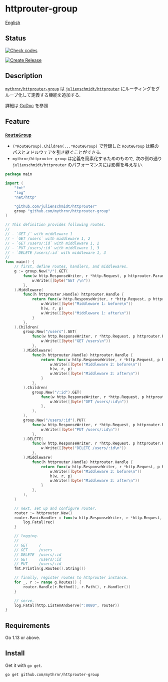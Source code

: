 # httprouter-group

[English](./README.md)

## Status

[![Check codes](https://github.com/mythrnr/httprouter-group/actions/workflows/check_code.yaml/badge.svg)](https://github.com/mythrnr/httprouter-group/actions/workflows/check_code.yaml)

[![Create Release](https://github.com/mythrnr/httprouter-group/actions/workflows/release.yaml/badge.svg)](https://github.com/mythrnr/httprouter-group/actions/workflows/release.yaml)

## Description

[`mythrnr/httprouter-group`](https://github.com/mythrnr/httprouter-group) は
[`julienschmidt/httprouter`](https://github.com/julienschmidt/httprouter) にルーティングをグループ化して定義する機能を追加する.

詳細は [GoDoc](https://pkg.go.dev/github.com/mythrnr/httprouter-group) を参照

## Feature

### [`RouteGroup`](https://github.com/mythrnr/httprouter-group/blob/master/route_group.go)

- `(*RouteGroup).Children(...*RouteGroup)` で登録した `RouteGroup`
  は親のパスとミドルウェアを引き継ぐことができる.
- `mythrnr/httprouter-group` は定義を簡素化するためのもので, 次の例の通り
  `julienschmidt/httprouter` のパフォーマンスには影響を与えない.

```go
package main

import (
    "fmt"
    "log"
    "net/http"

    "github.com/julienschmidt/httprouter"
    group "github.com/mythrnr/httprouter-group"
)

// This definition provides following routes.
//
// - `GET /` with middleware 1
// - `GET /users` with middleware 1, 2
// - `GET /users/:id` with middleware 1, 2
// - `PUT /users/:id` with middleware 1, 3
// - `DELETE /users/:id` with middleware 1, 3
//
func main() {
    // first, define routes, handlers, and middlewares.
    g := group.New("/").GET(
        func(w http.ResponseWriter, r *http.Request, p httprouter.Params) {
            w.Write([]byte("GET /\n"))
        },
    ).Middleware(
        func(h httprouter.Handle) httprouter.Handle {
            return func(w http.ResponseWriter, r *http.Request, p httprouter.Params) {
                w.Write([]byte("Middleware 1: before\n"))
                h(w, r, p)
                w.Write([]byte("Middleware 1: after\n"))
            }
        },
    ).Children(
        group.New("/users").GET(
            func(w http.ResponseWriter, r *http.Request, p httprouter.Params) {
                w.Write([]byte("GET /users\n"))
            },
        ).Middleware(
            func(h httprouter.Handle) httprouter.Handle {
                return func(w http.ResponseWriter, r *http.Request, p httprouter.Params) {
                    w.Write([]byte("Middleware 2: before\n"))
                    h(w, r, p)
                    w.Write([]byte("Middleware 2: after\n"))
                }
            },
        ).Children(
            group.New("/:id").GET(
                func(w http.ResponseWriter, r *http.Request, p httprouter.Params) {
                    w.Write([]byte("GET /users/:id\n"))
                },
            ),
        ),
        group.New("/users/:id").PUT(
            func(w http.ResponseWriter, r *http.Request, p httprouter.Params) {
                w.Write([]byte("PUT /users/:id\n"))
            },
        ).DELETE(
            func(w http.ResponseWriter, r *http.Request, p httprouter.Params) {
                w.Write([]byte("DELETE /users/:id\n"))
            },
        ).Middleware(
            func(h httprouter.Handle) httprouter.Handle {
                return func(w http.ResponseWriter, r *http.Request, p httprouter.Params) {
                    w.Write([]byte("Middleware 3: before\n"))
                    h(w, r, p)
                    w.Write([]byte("Middleware 3: after\n"))
                }
            },
        ),
    )

    // next, set up and configure router.
    router := httprouter.New()
    router.PanicHandler = func(w http.ResponseWriter, r *http.Request, rec interface{}) {
        log.Fatal(rec)
    }

    // logging.
    //
    // GET     /
    // GET     /users
    // DELETE  /users/:id
    // GET     /users/:id
    // PUT     /users/:id
    fmt.Println(g.Routes().String())

    // finally, register routes to httprouter instance.
    for _, r := range g.Routes() {
        router.Handle(r.Method(), r.Path(), r.Handler())
    }

    // serve.
    log.Fatal(http.ListenAndServe(":8080", router))
}
```

## Requirements

Go 1.13 or above.

## Install

Get it with `go get`.

```bash
go get github.com/mythrnr/httprouter-group
```
